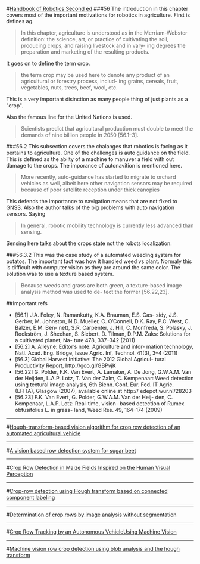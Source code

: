 #[Handbook of Robotics Second ed](http://www.springer.com/us/book/9783319325507)
###56
The introduction in this chapter covers most of the important motivations for robotics in agriculture. First is defines ag.
>In this chapter, agriculture is understood as in the Merriam-Webster definition:
the science, art, or practice of cultivating the soil, producing crops, and raising livestock and in vary- ing degrees the preparation and marketing of the resulting products.

It goes on to define the term crop.
>the term crop may be used here to denote any product of an agricultural or forestry process, includ- ing grains, cereals, fruit, vegetables, nuts, trees, beef, wool, etc.

This is a very important disinction as many people thing of just plants as a "crop".  

Also the famous line for the United Nations is used.
>Scientists predict that agricultural production must double to meet the demands of nine billion people in 2050 [56.1–3].

###56.2
This subsection covers the chalanges that robotics is facing as it pertains to agriculture. One of the challenges is auto guidance on the field. This is defined as the abilty of a machine to manuver a field with out damage to the crops. The imporance of autonavition is mentioned here.
>More recently, auto-guidance has started to migrate to orchard vehicles as well, albeit here other navigation sensors may be required because of poor satellite reception under thick canopies

This defends the importance to navigation means that are not fixed to GNSS. Also the author talks of the big problems with auto navigation sensors. Saying
>In general, robotic mobility technology is currently less advanced than sensing.

Sensing here talks about the crops state not the robots localization.

###56.3.2
This was the case study of a automated weeding system for potatos. The important fact was how it handled weed vs plant. Normaly this is difficult with computer vision as they are around the same color. The solution was to use a texture based system.
>Because weeds and grass are both green, a texture-based image analysis method was used to de- tect the former [56.22,23].


##Important refs
- [56.1] J.A. Foley, N. Ramankutty, K.A. Brauman, E.S. Cas- sidy, J.S. Gerber, M. Johnston, N.D. Mueller, C. O’Connell, D.K. Ray, P.C. West, C. Balzer, E.M. Ben- nett, S.R. Carpenter, J. Hill, C. Monfreda, S. Polasky, J. Rockström, J. Sheehan, S. Siebert, D. Tilman, D.P.M. Zaks: Solutions for a cultivated planet, Na- ture 478, 337–342 (2011)  
- [56.2] A. Alleyne: Editor’s note: Agriculture and infor- mation technology, Natl. Acad. Eng. Bridge, Issue Agric. Inf, Technol. 41(3), 3–4 (2011)  
- [56.3] Global Harvest Initiative: The 2012 Global Agricul- tural Productivity Report, http://goo.gl/GBPvjK
- [56.22] G. Polder, F.K. Van Evert, A. Lamaker, A. De Jong, G.W.A.M. Van der Heijden, L.A.P. Lotz, T. Van der Zalm, C. Kempenaar: Weed detection using textural image analysis, 6th Bienn. Conf. Eur. Fed. IT Agric. (EFITA), Glasgow (2007), available online at http:// edepot.wur.nl/28203
- [56.23] F.K. Van Evert, G. Polder, G.W.A.M. Van der Heij- den, C. Kempenaar, L.A.P. Lotz: Real-time, vision- based detection of Rumex obtusifolius L. in grass- land, Weed Res. 49, 164–174 (2009)

---

#[Hough-transform-based vision algorithm for crop row detection of an automated agricultural vehicle](http://journals.sagepub.com/doi/abs/10.1243/095440705X34667)

---

#[A vision based row detection system for sugar beet](http://www.sciencedirect.com/science/article/pii/S0168169907001615)

---

#[Crop Row Detection in Maize Fields Inspired on the Human Visual Perception](https://www.hindawi.com/journals/tswj/2012/484390/abs/)

---

#[Crop-row detection using Hough transform based on connected component labeling](https://dl.sciencesocieties.org/publications/tcsae/abstracts/2007/3/2007.3.030)

---

#[Determination of crop rows by image analysis without segmentation](http://www.sciencedirect.com/science/article/pii/S0168169902001400)

---

#[Crop Row Tracking by an Autonomous VehicleUsing Machine Vision](https://www.jstage.jst.go.jp/article/jsam1937/62/2/62_2_41/_pdf)

---

#[Machine vision row crop detection using blob analysis and the hough transform](https://elibrary.asabe.org/abstract.asp?aid=10022&t=2&redir=&redirType=)
